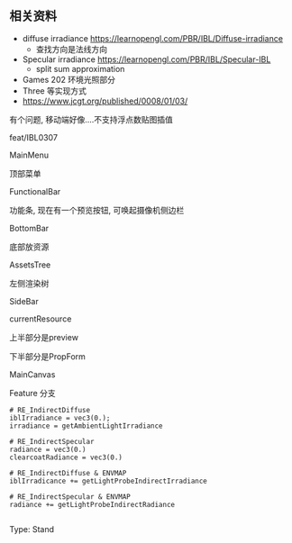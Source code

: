 ## 相关资料

- diffuse irradiance https://learnopengl.com/PBR/IBL/Diffuse-irradiance
  - 查找方向是法线方向
- Specular irradiance https://learnopengl.com/PBR/IBL/Specular-IBL
  - split sum approximation
- Games 202 环境光照部分
- Three 等实现方式
- https://www.jcgt.org/published/0008/01/03/



有个问题, 移动端好像....不支持浮点数贴图插值



feat/IBL0307









MainMenu

顶部菜单



FunctionalBar

功能条, 现在有一个预览按钮, 可唤起摄像机侧边栏



BottomBar

底部放资源



AssetsTree

左侧渲染树



SideBar

currentResource 

上半部分是preview

下半部分是PropForm



MainCanvas











Feature 分支





```
# RE_IndirectDiffuse
iblIrradiance = vec3(0.);
irradiance = getAmbientLightIrradiance

# RE_IndirectSpecular
radiance = vec3(0.)
clearcoatRadiance = vec3(0.)

# RE_IndirectDiffuse & ENVMAP
iblIrradicance += getLightProbeIndirectIrradiance

# RE_IndirectSpecular & ENVMAP
radiance += getLightProbeIndirectRadiance


```

Type: Stand